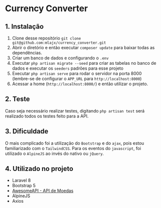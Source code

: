 # Currency Converter

## 1. Instalação

1. Clone desse repositório `git clone git@github.com:mlajx/currency_converter.git`
2. Abrir o diretório e então executar `composer update` para baixar todas as dependências.
3. Criar um banco de dados e configurando o `.env`
4. Executar `php artisan migrate --seed` para criar as tabelas no banco de dados e executar os `seeders` padrões para esse projeto
5. Executar `php artisan serve` para rodar o servidor na porta 8000 (lembre-se de configurar o `APP_URL` para `http://localhost:8000`)
6. Acessar a home (`http://localhost:8000/`) e então utilizar o projeto.

## 2. Teste

Caso seja necessário realizar testes, digitando `php artisan test` será realizado todos os testes feito para a API.
  
## 3. Dificuldade

O mais complicado foi a utilização do `Bootstrap` e do `ajax`, pois estou familiarizado com o `TailwindCSS`. Para os eventos do `javascript`, foi utilizado o `AlpineJS` ao invés do nativo ou `jQuery`.

## 4. Utilizado no projeto

- Laravel 8
- Bootstrap 5
- [AwesomeAPI - API de Moedas](https://docs.awesomeapi.com.br/api-de-moedas)
- AlpineJS
- Axios
